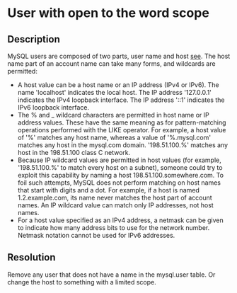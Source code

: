 # User with open to the word scope

## Description
MySQL users are composed of two parts, user name and host [see](https://dev.mysql.com/doc/refman/8.0/en/account-names.html ). 
The host name part of an account name can take many forms, and wildcards are permitted:

- A host value can be a host name or an IP address (IPv4 or IPv6). The name 'localhost' indicates the local host. The IP address '127.0.0.1' indicates the IPv4 loopback interface. The IP address '::1' indicates the IPv6 loopback interface.
- The % and _ wildcard characters are permitted in host name or IP address values. These have the same meaning as for pattern-matching operations performed with the LIKE operator. For example, a host value of '%' matches any host name, whereas a value of '%.mysql.com' matches any host in the mysql.com domain. '198.51.100.%' matches any host in the 198.51.100 class C network.
- Because IP wildcard values are permitted in host values (for example, '198.51.100.%' to match every host on a subnet), someone could try to exploit this capability by naming a host 198.51.100.somewhere.com. To foil such attempts, MySQL does not perform matching on host names that start with digits and a dot. For example, if a host is named 1.2.example.com, its name never matches the host part of account names. An IP wildcard value can match only IP addresses, not host names.
- For a host value specified as an IPv4 address, a netmask can be given to indicate how many address bits to use for the network number. Netmask notation cannot be used for IPv6 addresses.


## Resolution
Remove any user that does not have a name in the mysql.user table. Or change the host to something with a limited scope.
 
